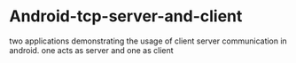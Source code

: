 Android-tcp-server-and-client
=============================

two applications demonstrating the usage of client server communication in android. one acts as server and one as client
